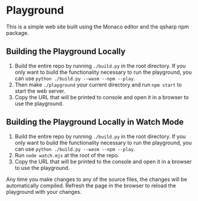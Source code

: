# Playground

This is a simple web site built using the Monaco editor and the qsharp npm package.

## Building the Playground Locally

1. Build the entire repo by running `./build.py` in the root directory.
   If you only want to build the functionality necessary to run the playground, you can use `python ./build.py --wasm --npm --play`.
2. Then make `./playground` your current directory and run `npm start` to start the web server.
3. Copy the URL that will be printed to console and open it in a browser to use the playground.

## Building the Playground Locally in Watch Mode

1. Build the entire repo by running `./build.py` in the root directory.
   If you only want to build the functionality necessary to run the playground, you can use `python ./build.py --wasm --npm --play`.
2. Run `node watch.mjs` at the root of the repo.
3. Copy the URL that will be printed to the console and open it in a browser to use the playground.

Any time you make changes to any of the source files, the changes will be automatically compiled. Refresh the page in the browser to reload the playground with your changes.
